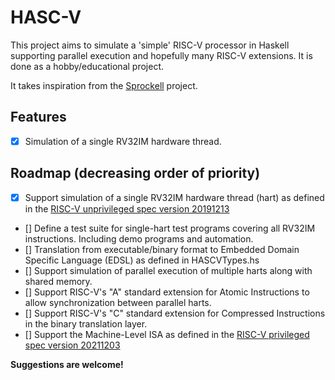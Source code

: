 # HASC-V

This project aims to simulate a 'simple' RISC-V processor in Haskell supporting parallel execution and hopefully many RISC-V extensions. It is done as a hobby/educational project.

It takes inspiration from the [Sprockell](https://github.com/martijnbastiaan/sprockell) project.

## Features
- [x] Simulation of a single RV32IM hardware thread.

## Roadmap (decreasing order of priority)
- [x] Support simulation of a single RV32IM hardware thread (hart) as defined in the [RISC-V unprivileged spec version 20191213](https://github.com/riscv/riscv-isa-manual/releases/tag/Ratified-IMAFDQC)
- [] Define a test suite for single-hart test programs covering all RV32IM instructions. Including demo programs and automation.
- [] Translation from executable/binary format to Embedded Domain Specific Language (EDSL) as defined in HASCVTypes.hs
- [] Support simulation of parallel execution of multiple harts along with shared memory.
- [] Support RISC-V's "A" standard extension for Atomic Instructions to allow synchronization between parallel harts.
- [] Support RISC-V's "C" standard extension for Compressed Instructions in the binary translation layer.
- [] Support the Machine-Level ISA as defined in the [RISC-V privileged spec version 20211203](https://github.com/riscv/riscv-isa-manual/releases/tag/Priv-v1.12)

**Suggestions are welcome!**